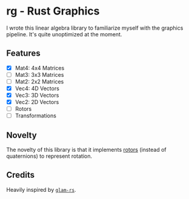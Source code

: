 # rg - Rust Graphics
I wrote this linear algebra library to familiarize myself with the graphics pipeline. It's quite unoptimized at the moment. 

## Features
- [X] Mat4: 4x4 Matrices
- [ ] Mat3: 3x3 Matrices
- [ ] Mat2: 2x2 Matrices
- [X] Vec4: 4D Vectors
- [X] Vec3: 3D Vectors
- [X] Vec2: 2D Vectors
- [ ] Rotors
- [ ] Transformations

## Novelty
The novelty of this library is that it implements [rotors](https://marctenbosch.com/quaternions/) (instead of quaternions) to represent rotation.

## Credits
Heavily inspired by [`glam-rs`](https://github.com/bitshifter/glam-rs). 
